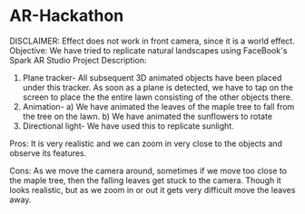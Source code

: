 # AR-Hackathon

DISCLAIMER: Effect does not work in front camera, since it is a world effect.
Objective: We have tried to replicate natural landscapes using FaceBook's Spark AR Studio
Project Description:
1. Plane tracker- All subsequent 3D animated objects have been placed under this tracker. 
As soon as a plane is detected, we have to tap on the screen to place the the entire lawn consisting of the other objects there.
2. Animation- a) We have animated the leaves of the maple tree to fall from the tree on the lawn.
b) We have animated the sunflowers to rotate
3. Directional light- We have used this to replicate sunlight.

Pros: It is very realistic and we can zoom in very close to the objects and observe its features.

Cons: As we move the camera around, sometimes if we move too close to the maple tree, then the falling leaves get stuck to the camera.
Though it looks realistic, but as we zoom in or out it gets very difficult move the leaves away.

